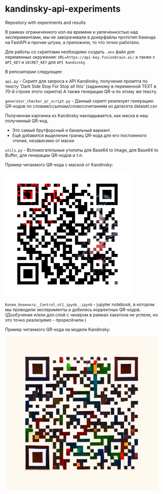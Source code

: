 # kandinsky-api-experiments
Repository with experiments and results

В рамках ограниченного кол-ва времени и увлеченностью над экспериментами, 
мы не заворачивали в докерфайлы прототип бэкенда на FastAPI и прочие штуки, 
а приложили, то что точно работало.

Для работы со скриптами необходимо создать `.env` файл для переменных окружения:
`URL=https://api-key.fusionbrain.ai/`
а  также с `API_KEY` и `SECRET_KEY` 
для `API Kandinsky`

В репозитории следующее:


`api.py` - Скрипт для запроса к API Kandinsky, получения промпта по тексту 'Dark Side Stop For Stop all this'
(заданному в переменной TEXT в 70-й строке этого скрипта)
А также генерации QR-а по этому же тексту.

`generator_checker_qr_script.py` - Данный скрипт реализует генерацию QR-кодов по словам/ссылкам/словосочетаниям из датасета dataset.csv

Полученная картинка из Kandinsky накладывается, как маска в наш полученный QR-код.
- Это самый брутфорсный и банальный вариант.
- Ещё добавится выделение границ QR-кода для его постоянного чтения, независимо от маски

`utils.py` - Вспомогательные утилиты для Base64 to Image, для Base64 to Buffer, для генерации QR-кодов и т.п. 

Пример читаемого QR-кода с маской от Kandinsky:

![Screenshot](my-colormask-qrcode-999.png)

`Копия_блокнота__Control_nt1_ipynb_.ipynb` - jupyter notebook, в котором мы проводили эксперименты и добились корректных QR-кодов. 
(Дообучение и/или доп.слой с чекером в рамках хакатона не успели, но это точно реализуемо - проресёчили.)


Пример читаемого QR-кода на модели Kandinsky:

![Screenshot](QR-code-controlnet.png)
